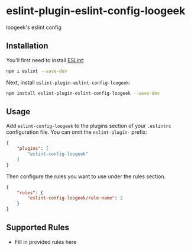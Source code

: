 # eslint-plugin-eslint-config-loogeek

loogeek&#39;s eslint config

## Installation

You'll first need to install [ESLint](https://eslint.org/):

```sh
npm i eslint --save-dev
```

Next, install `eslint-plugin-eslint-config-loogeek`:

```sh
npm install eslint-plugin-eslint-config-loogeek --save-dev
```

## Usage

Add `eslint-config-loogeek` to the plugins section of your `.eslintrc` configuration file. You can omit the `eslint-plugin-` prefix:

```json
{
    "plugins": [
        "eslint-config-loogeek"
    ]
}
```


Then configure the rules you want to use under the rules section.

```json
{
    "rules": {
        "eslint-config-loogeek/rule-name": 2
    }
}
```

## Supported Rules

* Fill in provided rules here


